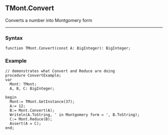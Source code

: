 ## TMont.Convert

Converts a number into Montgomery form

---

### Syntax
```delphi
function TMont.Convert(const A: BigInteger): BigInteger;
```

### Example
```delphi
// demonstrates what Convert and Reduce are doing
procedure ConvertExample;
var
  Mont: TMont;
  A, B, C: BigInteger;

begin
  Mont:= TMont.GetInstance(37);
  A:= 12;
  B:= Mont.Convert(A);
  Writeln(A.ToString, ' in Montgomery form = ', B.ToString);
  C:= Mont.Reduce(B);
  Assert(A = C);
end;
```
